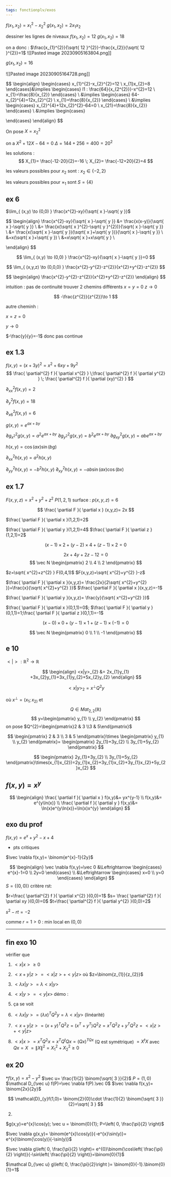 ```yaml
---
tags: fonctionplv/exos
---
```



$f(x_{1},x_{2})=x_{1}^{2}-x_{2}^{2}$
$g(x_{1},x_{2})=2x_{1}x_{2}$

dessiner les lignes de niveaux $f(x_{1},x_{2})=12$ $g(x_{1},x_{2})=18$

on a donc :
$\frac{x_{1}^{2}}{\sqrt{ 12 }^{2}}-\frac{x_{2}}{\sqrt{ 12 }^{2}}=1$
![[Pasted image 20230905163804.png]]

$g(x_{1},x_{2})=16$



![[Pasted image 20230905164728.png]]



$$
\begin{align}
\begin{cases}
x_{1}^{2}-x_{2}^{2}=12 \\
x_{1}x_{2}=8
\end{cases}&\implies \begin{cases}
 l1 : \frac{64}{x_{2^{2}}}-x^{2}=12 \\
x_{1}=\frac{8}{x_{2}}
\end{cases} \\
&\implies \begin{cases}
 64-x_{2}^{4}=12x_{2}^{2} \\
x_{1}=\frac{8}{x_{2}}
\end{cases} \\
&\implies \begin{cases}
x_{2}^{4}+12x_{2}^{2}-64=0 \\
x_{21}=\frac{8}{x_{2}}
\end{cases} \\
&\implies \begin{cases}
 
\end{cases}
\end{align}
$$

On pose $X=x_{2}^{2}$

on a $X^{2}+12X-64=0$ $\Delta=144+256=400=20^{2}$

les solutions :
$$
X_{1}= \frac{-12-20}{2}=-16
\; X_{2}= \frac{-12+20}{2}=4
$$

les valeurs possibles pour $x_{2}$ sont : $x_{2}\in \{ -2,2 \}$ 

les valeurs possibles pour $\times_{1}$ sont $S=\{ 4 \}$


## ex 6


$\lim_{ (x,y) \to (0,0) } \frac{x^{2}-xy}{\sqrt{ x }-\sqrt{ y }}$

$$
\begin{align} 
\frac{x^{2}-xy}{\sqrt{ x }-\sqrt{ y }} &= \frac{x(x-y)}{\sqrt{ x }-\sqrt{ y }} \\
&= \frac{x(\sqrt{ x }^{2}-\sqrt{ y }^{2})}{\sqrt{ x }-\sqrt{ y }} \\
&= \frac{x(\sqrt{ x }-\sqrt{ y })(\sqrt{ x }+\sqrt{ y })}{\sqrt{ x }-\sqrt{ y }} \\
&=x(\sqrt{ x }+\sqrt{ y }) \\
&=x\sqrt{ x }+x\sqrt{ y } \\

\end{align}
$$

$$
\lim_{ (x,y) \to (0,0) } \frac{x^{2}-xy}{\sqrt{ x }-\sqrt{ y }}=0
$$


$$
\lim_{ (x,y,z) \to (0,0,0) } \frac{x^{2}-y^{2}-z^{2}}{x^{2}+y^{2}-z^{2}} 
$$

$$
\begin{align}
 \frac{x^{2}-y^{2}-z^{2}}{x^{2}+y^{2}-z^{2}} 
\end{align}
$$

intuition : pas de continuité
trouver 2 chemins différents
$x=y=0$ $z\to0$

$$
-\frac{z^{2}}{z^{2}}\to 1
$$

autre cheminh :

$x=z=0$

$y\to0$

$-\frac{y}{y}=-1$ donc pas continue

## ex 1.3


$f(x,y)=(x+3y)^{2}=x^{2}+6xy+9y^{2}$
$$
\frac{ \partial^{2} f }{ \partial x^{2} } \;\frac{ \partial^{2} f }{ \partial y^{2} } \; \frac{ \partial^{2} f }{ \partial (xy)^{2} } 
$$

$\partial^{2}_{xx} f(x,y)=2$

$\partial^{2}_{y} f(x,y)=18$

$\partial^{2}_{x6} f(x,y)=6$


$g(x,y)= e^{ax+by}$

$\partial g_{x^{2}}^{2}g(x,y)= a^{2}e^{ax+by}$
$\partial g_{y^{2}}^{2}g(x,y)= b^{2}e^{ax+by}$
$\partial g_{xy}^{2}g(x,y)= abe^{ax+by}$


$h(x,y)= \cos(ax)\sin(bg)$

$\partial^{2}_{xx}h(x,y)=a^{2}h(x,y)$

$\partial^{2}_{yy}h(x,y)=-b^{2}h(x,y)$
$\partial^{2}_{xy}h(x,y)=-ab\sin(ax)\cos(bx)$



## ex 1.7


$F(x,y,z)=x^{2}+y^{2}+z^{2}$
$P(1,2,1)$
surface : $p(x,y,z)=6$


$$
\frac{ \partial F }{ \partial x } (x,y,z)= 2x
$$


$\frac{ \partial F }{ \partial x }(1,2,1)=2$ 

$\frac{ \partial F }{ \partial y }(1,2,1)=4$
$\frac{ \partial F }{ \partial z }(1,2,1)=2$



$$
(x-1)\times2+(y-2)\times4+(z-1)\times2=0
$$

$$
2x+4y+2z-12=0
$$
$$
\vec N \begin{pmatrix}
2 \\
4 \\
2
\end{pmatrix}
$$


$z=\sqrt{ x^{2}+z^{2} } F(0,4,1)$
$F(x,y,z)=\sqrt{ x^{2}+y^{2} }-z$

$\frac{ \partial F }{ \partial x }(x,y,z)= \frac{2x}{2\sqrt{ x^{2}+y^{2} }}=\frac{x}{\sqrt{ x^{2}+y^{2} }}$ $\frac{ \partial F }{ \partial x }(x,y,z)=-1$

$\frac{ \partial F }{ \partial y }(x,y,z)= \frac{y}{\sqrt{ x^{2}+y^{2} }}$

$\frac{ \partial F }{ \partial x }(0,1,1)=0$; $\frac{ \partial F }{ \partial y }(0,1,1)=1;\frac{ \partial F }{ \partial z }(0,1,1)=-1$


$$
(x-0)\times0+(y-1)\times1+(z-1)\times(-1)=0
$$

$$
\vec N \begin{pmatrix}
0 \\
1 \\
-1
\end{pmatrix}
$$


## e 10



$<|>: \mathbb{R}^{2}\to\mathbb{R}$

$$
\begin{align}
<x|y>_{2} &= 2x_{1}y_{1} +3x_{2}y_{1}+3x_{1}y_{2}+5x_{2}y_{2}
\end{align}
$$

$$
<x|y>_{2} = x^{\perp}Q^{2}y
$$

où $x^{\perp}=(x_{1};x_{2)}$ et 
$$
Q\in Mat_{2,2}(\mathbb{R})
$$
$$
y=\begin{pmatrix}
y_{1} \\
y_{2}
\end{pmatrix}
$$
on pose $Q^{2}=\begin{pmatrix}2 & 3 \\3 & 5\end{pmatrix}$

$$
\begin{pmatrix}
2 & 3  \\
3 & 5
\end{pmatrix}\times \begin{pmatrix}
y_{1} \\
y_{2}
\end{pmatrix}= \begin{pmatrix}
2y_{1}+3y_{2} \\
3y_{1}+5y_{2}
\end{pmatrix}
$$

$$
\begin{pmatrix}
2y_{1}+3y_{2} \\
3y_{1}+5y_{2}
\end{pmatrix}\times(x_{1}x_{2})=2y_{1}x_{2}+3y_{1}x_{2}+3y_{1}x_{2}+5y_{2}x_{2}
$$



## $f(x,y)=x^{y}$



$$
\begin{align}
\frac{ \partial f }{ \partial x } f(x,y)&= yx^{y-1} \\
 f(x,y)&= e^{y\ln(x)} \\
\frac{ \partial f }{ \partial y } f(x,y)&= \ln(x)e^{y\ln(x)}=\ln(x)x^{y}
\end{align}
$$



## exo du prof



$f(x,y)= e^{x}+y^{2}-x+4$

- pts critiques

$\vec \nabla f(x,y)= \binom{e^{x}-1}{2y}$

$$
\begin{align}
\vec \nabla f(x,y)=\vec 0 &\Leftrightarrow \begin{cases}
e^{x}-1=0 \\
2y=0
\end{cases} \\
&\Leftrightarrow \begin{cases}
x=0 \\
y=0
\end{cases}
\end{align}
$$
$S=\{ (0,0) \}$
critère rst:

$r=\frac{ \partial^{2} f }{ \partial x^{2} }(0,0)=1$
$s= \frac{ \partial^{2} f }{ \partial xy }(0,0)=0$
$t=\frac{ \partial^{2} f }{ \partial y^{2} }(0,0)=2$


$s^{2}-rt=-2$

comme $r=1>0$ : min local en $(0,0)$

-----

## fin exo 10

vérifier que

1) $<x|x>\geq 0$

2) $<x+y|z> = <x|z>+<y|z>$ où $z=\binom{z_{1}}{z_{2}}$ 
3) $<\lambda x|y> = \lambda<x|y>$
4) $<x|y> = <y|x>$
démo :

4) ça se voit
3) $<\lambda x|y>= (\lambda x)^{T}Q^{2}y=\lambda<x|y>$ (linéarité)
2) $<x+y|z> = (x+y)^{T}Q^{2}z=(x^{T}+y^{T})Q^{2}z=x^{T}Q^{2}z+y^{T}Q^{2}z=<x|z>+<y|z>$ 
1) $<x|x> =x^{T}Q^{2}x= x^{T}Q^{t}Qx=(Qx)^{TQx}$ (Q est symétrique)
$= X^{t}X$ avec $Qx=X$
$=\|X\|^{2}=X^{2}_{1}+X^{2}_{2}\geq0$

## ex 20


*$f(x,y)=x^{2}-y^{2}$
$\vec u= \frac{1}{2} \binom{\sqrt{ 3 }}{2}$
$P=(1,0)$
$\mathcal D_{\vec u} f(P)=\vec \nabla f(P).\vec 0$
$\vec \nabla f(x,y)= \binom{2x}{2y}$


$$
\mathcal{D}_{y}f(1,0)= \binom{2}{0}\cdot \frac{1}{2} \binom{\sqrt{ 3 }}{2}=\sqrt{ 3 }
$$

2)


$g(x,y)=e^{x}\cos(y); \vec u = \binom{0}{1}; P=\left( 0, \frac{\pi}{2} \right)$

$\vec \nabla g(x,y)= \binom{e^{x}\cos(y)}{-e^{x}\sin(y)}= e^{x}\binom{\cos(y)}{-\sin(y)}$

$\vec \nabla g\left( 0, \frac{\pi}{2} \right)= e^{0}\binom{\cos\left( \frac{\pi}{2} \right)}{-\sin\left( \frac{\pi}{2} \right)}=\binom{0}{1}$



$\mathcal D_{\vec u} g\left( 0, \frac{\pi}{2}\right )= \binom{0}{-1}.\binom{0}{1}=1$


